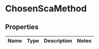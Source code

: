 # ChosenScaMethod

## Properties
Name | Type | Description | Notes
------------ | ------------- | ------------- | -------------
